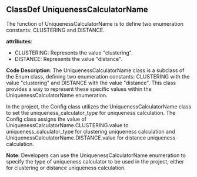 ## ClassDef UniquenessCalculatorName
The function of UniquenessCalculatorName is to define two enumeration constants: CLUSTERING and DISTANCE.

**attributes**:
- CLUSTERING: Represents the value "clustering".
- DISTANCE: Represents the value "distance".

**Code Description**:
The UniquenessCalculatorName class is a subclass of the Enum class, defining two enumeration constants: CLUSTERING with the value "clustering" and DISTANCE with the value "distance". This class provides a way to represent these specific values within the UniquenessCalculatorName enumeration.

In the project, the Config class utilizes the UniquenessCalculatorName class to set the uniqueness_calculator_type for uniqueness calculation. The Config class assigns the value of UniquenessCalculatorName.CLUSTERING.value to uniqueness_calculator_type for clustering uniqueness calculation and UniquenessCalculatorName.DISTANCE.value for distance uniqueness calculation.

**Note**:
Developers can use the UniquenessCalculatorName enumeration to specify the type of uniqueness calculator to be used in the project, either for clustering or distance uniqueness calculation.
